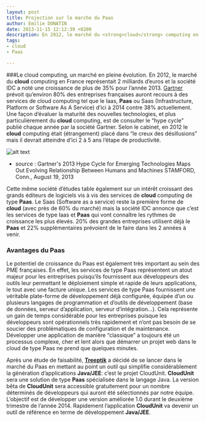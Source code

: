 ```yaml
---
layout: post
title: Projection sur le marche du Paas
author: Emilie DONATIN
date: 2013-11-15 12:12:39 +0200
description: En 2012, le marché du <strong>cloud</strong> computing en France représentait 2 milliards d’euros et la société IDC a noté une croissance de plus de 35% pour l’année 2013. Gartner prévoit qu’environ 80% des entreprises françaises auront recours à des services de cloud computing tel que le Iaas, <strong>Paas</strong> ou Saas (Infrastructure, Platform or Software As A Service) d’ici à 2014 contre 38% actuellement.
tags:
- cloud
- Paas

---
```


###Le cloud computing, un marché en pleine évolution. 
En 2012, le marché du **cloud** computing en France représentait 2 milliards d’euros et la société IDC a noté une croissance de plus de 35% pour l’année 2013. [Gartner](http://www.gartner.com/technology/home.jsp) prévoit qu’environ 80% des entreprises françaises auront recours à des services de cloud computing tel que le Iaas, **Paas** ou Saas (Infrastructure, Platform or Software As A Service) d’ici à 2014 contre 38% actuellement. Une façon d’évaluer la maturité des nouvelles technologies, et plus particulièrement du **cloud** computing, est de consulter le “hype cycle” publié chaque année par la société Gartner. Selon le cabinet, en 2012 le **cloud** computing était (étrangement) placé dans “le creux des désillusions” mais il devrait atteindre d’ici 2 à 5 ans l’étape de productivité.  

![alt text](http://na1.www.gartner.com/imagesrv/newsroom/images/hype-cycle-pr.png "Hype cycle")
* source : Gartner's 2013 Hype Cycle for Emerging Technologies Maps Out Evolving Relationship Between Humans and Machines STAMFORD, Conn., August 19, 2013




Cette même société d’études table également sur un intérêt croissant des grands éditeurs de logiciels vis à vis des services de **cloud** computing de type **Paas**. Le Saas (Software as a service) reste la première forme de **cloud** (avec près de 60% du marché) mais la société IDC annonce que c’est les services de type Iaas et **Paas** qui vont connaître les rythmes de croissance les plus élevés. 20% des grandes entreprises utilisent déjà le **Paas** et 22% supplémentaires prévoient de le faire dans les 2 années à venir. 

### Avantages du Paas

Le potentiel de croissance du Paas est également très important au sein des PME françaises. En effet, les services de type Paas représentent un atout majeur pour les entreprises puisqu’ils fournissent aux développeurs des outils leur permettant le déploiement simple et rapide de leurs applications, le tout avec une facture unique. Les services de type Paas fournissent une véritable plate-forme de développement déjà configurée, équipée d’un ou plusieurs langages de programmation et d’outils de développement (base de données, serveur d’application, serveur d’intégration…). Cela représente un gain de temps considérable pour les entreprises puisque les développeurs sont opérationnels très rapidement et n’ont pas besoin de se soucier des problématiques de configuration et de maintenance. Développer une application de manière “classique” a toujours été un processus complexe, cher et lent alors que démarrer un projet web dans le cloud de type Paas ne prend que quelques minutes. 

Après une étude de faisabilité, **[Treeptik](http://treeptik.fr/)** a décidé de se lancer dans le marché du Paas en mettant au point un outil qui simplifie considérablement la génération d’applications **Java/JEE**: c’est le projet CloudUnit. **CloudUnit** sera une solution de type **Paas** spécialisée dans le langage Java. La version bêta de **CloudUnit** sera accessible gratuitement pour un nombre déterminés de développeurs qui auront été sélectionnés par notre équipe. L’objectif est  de développer une version améliorée 1.0 durant le deuxième trimestre de l’année 2014. Rapidement l’application **CloudUnit** va devenir un outil de référence en terme de développement **Java/JEE**.

